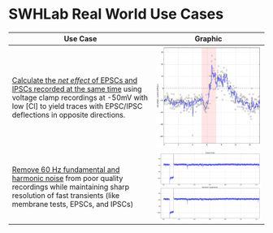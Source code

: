 # SWHLab Real World Use Cases

Use Case | Graphic
---|---
[Calculate the _net effect_ of EPSCs and IPSCs recorded at the same time](EPSCs-and-IPSCs) using voltage clamp recordings at -50mV with low [Cl] to yield traces with EPSC/IPSC deflections in opposite directions. | ![](EPSCs-and-IPSCs/14.png)
[Remove 60 Hz fundamental and harmonic noise](spectral-noise) from poor quality recordings while maintaining sharp resolution of fast transients (like membrane tests, EPSCs, and IPSCs) | ![](spectral-noise/done.png)
